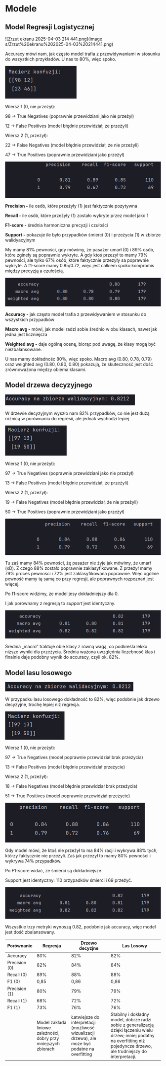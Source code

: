 # Modele

## Model Regresji Logistycznej

![Zrzut ekranu 2025-04-03 214 441.png](image s/Zrzut%20ekranu%202025-04-03%20214441.png)

Accuracy mówi nam, jak często model trafia z przewidywaniami w stosunku do wszystkich przykładów. U nas to 80%, więc spoko.

![Zrzut ekranu 2025-04-03 214913.png](images/Zrzut%20ekranu%202025-04-03%20214913.png)

Wiersz 1 (0, nie przeżył):

98 → True Negatives (poprawnie przewidziani jako nie przeżył)

12 → False Positives (model błędnie przewidział, że przeżyli)

Wiersz 2 (1, przeżył):

22 → False Negatives (model błędnie przewidział, że nie przeżyli)

47 → True Positives (poprawnie przewidziani jako przeżył)

![Zrzut ekranu 2025-04-03 215339.png](images/Zrzut%20ekranu%202025-04-03%20215339.png)

**Precision -** ile osób, które przeżyły (1) jest faktycznie pozytywna

**Recall  -** ile osób, które przeżyły (1) zostało wykryte przez model jako 1

**F1-score -** średnia harmoniczna precyzji i czułości

**Support -** pokazuje ile było przypadków śmierci (0) i przeżycia (1) w zbiorze walidyacyjnym

My mamy 81% pewności, gdy mówimy, że pasażer umarł (0) i 89% osób, które zgineły są poprawnie wykryte. A gdy ktoś przezył to mamy 79% pewności, ale tylko 67% osób, które faktycznie przezyły sa poprawnie wykryte.
A f1-score mamy 0.85/0.72, więc jest całkiem spoko kompromis między precyzją a czułością.

![Zrzut ekranu 2025-04-03 215343.png](images/Zrzut%20ekranu%202025-04-03%20215343.png)

**Accuracy -** jak często model trafia z przewidywaniem w stosunku do wszystkich przypadków

**Macro avg -** mówi, jak model radzi sobie średnio w obu klasach, nawet jak jedna jest liczniejsza

**Weighted avg  -** daje ogólną ocenę, biorąc pod uwagę, że klasy mogą być niezbalansowane.

U nas mamy dokładnośc 80%, więc spoko. Macro avg (0.80, 0.78, 0.79) oraz weighted avg (0.80, 0.80, 0.80) pokazują, że skuteczność jest dość zrównoważona między obiema klasami.

## Model drzewa decyzyjnego

![Zrzut ekranu 2025-04-04 111018.png](images/Zrzut%20ekranu%202025-04-04%20111018.png)

W drzewie decyzyjnym wyszło nam 82% przypadków, co nie jest dużą różnicą w porównaniu do regresii, ale jednak wychodzi lepiej

![Zrzut ekranu 2025-04-04 111022.png](images/Zrzut%20ekranu%202025-04-04%20111022.png)

Wiersz 1 (0, nie przeżył):

97 → True Negatives (poprawnie przewidziani jako nie przeżył)

13 → False Positives (model błędnie przewidział, że przeżyli)

Wiersz 2 (1, przeżył):

19 → False Negatives (model błędnie przewidział, że nie przeżyli)

50 → True Positives (poprawnie przewidziani jako przeżył)

![Zrzut ekranu 2025-04-04 111028.png](images/Zrzut%20ekranu%202025-04-04%20111028.png)

Tu zaś mamy 84% pewności, żę pasażer nie żyje jak mówimy, że umarł (xD). Z czego 88% zostało poprawnie zaklasyfikowane.
Z przeżył mamy 79% proces pewności i 72% jest zaklasyfikowana poprawnie. Więc ogólnie pewność mamy tą samą co przy regresji, ale poprawnych rozpoznań jest więcej.

Po f1-score widzimy, że model jesy dokładniejszy dla 0.

I jak porównamy z regresją to _support_ jest identyczny.

![Zrzut ekranu 2025-04-04 111033.png](images/Zrzut%20ekranu%202025-04-04%20111033.png)

Średnia „macro” traktuje obie klasy z równą wagą, co podkreśla lekko niższe wyniki dla przeżycia. Średnia ważona uwzględnia liczebność klas i finalnie daje podobny wynik do accuracy, czyli ok. 82%.

## Model lasu losowego

![Zrzut ekranu 2025-04-08 131835.png](images/Zrzut%20ekranu%202025-04-08%20131835.png)

W przypadku lasu losowego dokładność to 82%, więc podobnie jak drzewo decyzyjne, trochę lepiej niż regresja.

![Zrzut ekranu 2025-04-08 131839.png](images/Zrzut%20ekranu%202025-04-08%20131839.png)

Wiersz 1 (0, nie przeżył):

97 → True Negatives (model poprawnie przewidział brak przeżycia)

13 → False Positives (model błędnie przewidział przeżycie)

Wiersz 2 (1, przeżył):

18 → False Negatives (model błędnie przewidział brak przeżycia)

51 → True Positives (model poprawnie przewidział przeżycie)

![Zrzut ekranu 2025-04-08 131844.png](images/Zrzut%20ekranu%202025-04-08%20131844.png)

Gdy model mówi, że ktoś nie przeżył to ma 84% racji i wykrywa 88% tych, którzy faktycznie nie przeżyli. 
Zaś jak przezył to mamy 80% pewności i wykrywa 74% przypadków.

Po F1-score widać, ze śmierci są dokładniejsze.

Support jest identyczny: 110 przypadków śmierci i 69 przeżyć.

![Zrzut ekranu 2025-04-08 131848.png](images/Zrzut%20ekranu%202025-04-08%20131848.png)

Wszystkie trzy metryki wynoszą 0.82, podobnie jak accuracy, więc model jest dość zbalansowany.

| Porównanie    | Regresja | Drzewo decyzjne | Las Losowy      |
|---------------| ---- | ----------- |-----------------|
| Accuracy      | 80%  | 82%         | 82%             |
| Precision (0) | 82%  | 84%         | 84%             |
| Recall (0)    | 89%  | 88%         | 88%             |
| F1 (0)        | 0,85 | 0,86        | 0,86            |
| Precision (1) | 80%  | 79%         | 79%             |
| Recall (1)    | 68%  | 72%         | 72%             |
| F1 (1)        | 73%  | 76%         | 76%             |
|               |    Model zakłada liniowe zależności, dobry przy mniejszych zbiorach  | Łatwiejsze do interpretacji (możliwość wizualizacji drzewa), ale może być podatne na overfitting |Stabilny i dokładny model, dobrze radzi sobie z generalizacją dzięki łączeniu wielu drzew; mniej podatny na overfitting niż pojedyncze drzewo, ale trudniejszy do interpretacji.|

